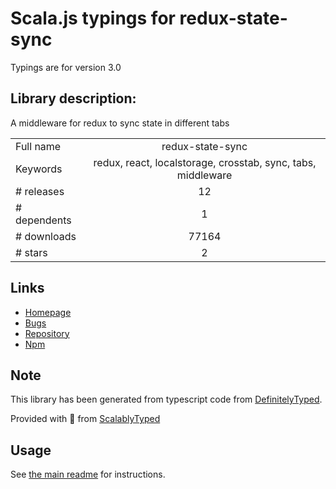 
# Scala.js typings for redux-state-sync

Typings are for version 3.0

## Library description:
A middleware for redux to sync state in different tabs

|                    |                 |
| ------------------ | :-------------: |
| Full name          | redux-state-sync |
| Keywords           | redux, react, localstorage, crosstab, sync, tabs, middleware |
| # releases         | 12 |
| # dependents       | 1 |
| # downloads        | 77164 |
| # stars            | 2 |

## Links
- [Homepage](https://github.com/AOHUA/redux-state-sync#readme)
- [Bugs](https://github.com/AOHUA/redux-state-sync/issues)
- [Repository](https://github.com/AOHUA/redux-state-sync)
- [Npm](https://www.npmjs.com/package/redux-state-sync)
    


## Note
This library has been generated from typescript code from [DefinitelyTyped](https://definitelytyped.org).

Provided with :purple_heart: from [ScalablyTyped](https://github.com/oyvindberg/ScalablyTyped)

## Usage
See [the main readme](../../readme.md) for instructions.


